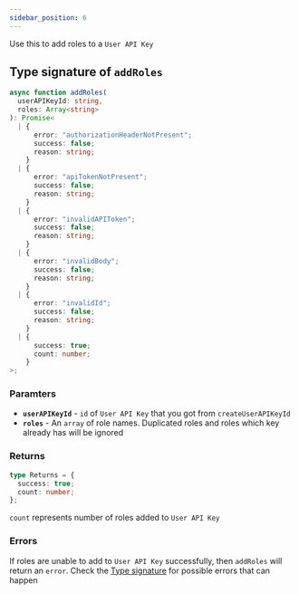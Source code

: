 ```yaml
---
sidebar_position: 6
---
```


Use this to add roles to a `User API Key`

## Type signature of `addRoles`

```ts
async function addRoles(
  userAPIKeyId: string,
  roles: Array<string>
): Promise<
  | {
      error: "authorizationHeaderNotPresent";
      success: false;
      reason: string;
    }
  | {
      error: "apiTokenNotPresent";
      success: false;
      reason: string;
    }
  | {
      error: "invalidAPIToken";
      success: false;
      reason: string;
    }
  | {
      error: "invalidBody";
      success: false;
      reason: string;
    }
  | {
      error: "invalidId";
      success: false;
      reason: string;
    }
  | {
      success: true;
      count: number;
    }
>;
```

### Paramters

- **`userAPIKeyId`** - `id` of `User API Key` that you got from `createUserAPIKeyId`
- **`roles`** - An `array` of role names. Duplicated roles and roles which key already has will be ignored

### Returns

```ts
type Returns = {
  success: true;
  count: number;
};
```

`count` represents number of roles added to `User API Key`

### Errors

If roles are unable to add to `User API Key` successfully, then `addRoles` will return an `error`. Check the [Type signature](#type-signature-of-addroles) for possible errors that can happen
